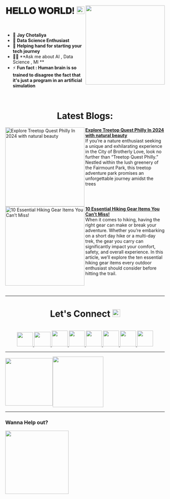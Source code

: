 <!-- intro hello world -->
<h1 align="center">
𝐇𝐄𝐋𝐋𝐎 𝐖𝐎𝐑𝐋𝐃! <img src="GIF/Earth.gif" width="24px">
<img src= "GIF/android_by_deiby_ybied_d3jaevn.gif" height="250px" align="right">
</h1>
<br>


- 💚 **Jay Chotaliya**
- 🔮 **Data Science Enthusiast**
- 🤝 **Helping hand for starting your tech journey**
- 👨‍💻 **Ask me about AI , Data Science , Ml **
- ⚡ **Fun fact : Human brain is so trained to disagree the fact that it's just a program in an artificial simulation**
<br>



<h1 align="center">
Latest Blogs:
</h1>
<!-- HASHNODE_BLOG:START -->
<p align="left">
<a href="https://globaltechchallenge.com/explore-treetop-quest-philly-in-2024/" title="Explore Treetop Quest Philly In 2024 with natural beauty"><img src="https://globaltechchallenge.com/wp-content/uploads/2023/09/s-b-vonlanthen-D75_5tWZDQ4-unsplash-jpg.webp" alt="Explore Treetop Quest Philly In 2024 with natural beauty" width="250px" align="left" /></a>
  
<a href="https://globaltechchallenge.com/explore-treetop-quest-philly-in-2024/" title="Explore Treetop Quest Philly In 2024 with natural beauty"><strong>Explore Treetop Quest Philly In 2024 with natural beauty</strong></a>
<br/>If you’re a nature enthusiast seeking a unique and exhilarating experience in the City of Brotherly Love, look no further than “Treetop Quest Philly.” Nestled within the lush greenery of the Fairmount Park, this treetop adventure park promises an unforgettable journey amidst the trees</p> <br/> <br/>
<p align="left">
  
<a href="https://globaltechchallenge.com/10-essential-hiking-gear-you-cant-miss/" title="10 Essential Hiking Gear Items You Can’t Miss!"><img src="https://globaltechchallenge.com/wp-content/uploads/2023/09/khai-truong-TuT_ttpdEIM-unsplash-2048x1536.webp" alt="10 Essential Hiking Gear Items You Can’t Miss!" width="250px" align="left" /></a>
<a href="https://globaltechchallenge.com/10-essential-hiking-gear-you-cant-miss/" title="10 Essential Hiking Gear Items You Can’t Miss!"><strong>10 Essential Hiking Gear Items You Can’t Miss!</strong></a>
<br/> When it comes to hiking, having the right gear can make or break your adventure. Whether you’re embarking on a short day hike or a multi-day trek, the gear you carry can significantly impact your comfort, safety, and overall experience. In this article, we’ll explore the ten essential hiking gear items every outdoor enthusiast should consider before hitting the trail. </p> <br/> <br/>

<!-- HASHNODE_BLOG:END -->
  
  
<hr>


<!-- connect section -->
<h1 align="center">
Let's Connect <img src="GIF/Handshake.gif" width="24px">
</h1>
<div align="center">
<p align="center">
  <br>
  <a href="-" target="_blank">
    <code><img  height="45" width="50" src="https://brandslogos.com/wp-content/uploads/images/large/youtube-icon-logo.png"></code>
  </a>
  <a href="mailto:jaychotaliya1509@gmail.com" target="_blank">
    <code><img height="46" width="52" src="https://logos-world.net/wp-content/uploads/2020/11/Gmail-Logo.png"></code>
  </a>
  <a href="https://twitter.com/Jay1509_" target="_blank">
    <code><img height="50" width="50" src="https://www.freepnglogos.com/uploads/twitter-logo-png/twitter-logo-vector-png-clipart-1.png"></code>
  </a>
  <a href="https://www.linkedin.com/in/jay-chotaliya-3a414a254/" target="_blank">
    <code><img height="50" width="50" src="https://cdn-icons-png.flaticon.com/512/174/174857.png"></code>
  </a>
  <a href="-" target="_blank">
    <code><img height="50" width="50" src="https://cdn1.iconfinder.com/data/icons/social-media-circle-7/512/Circled_Medium_svg5-512.png"></code>
  </a>
  <a href="https://www.instagram.com/jay_chotaliya09/" target="_blank">
    <code><img height="50" width="50" src="http://assets.stickpng.com/images/580b57fcd9996e24bc43c521.png"></code>
  </a>
  <a href="https://www.instagram.com/jay_chotaliya09/" target="_blank">
    <code><img height="50" width="50" src="https://img.freepik.com/free-vector/instagram-vector-social-media-icon-7-june-2021-bangkok-thailand_53876-136728.jpg?size=626&ext=jpg?auto=compress"></code>
  </a>
  <a href="-" target="_blank">
    <code><img height="50" width="50" src="https://www.freepnglogos.com/uploads/discord-logo-png/discord-logo-logodownload-download-logotipos-1.png"></code>
  </a>
</p>
</div>


<hr>


<img align="center" height="150px" src="https://github-readme-streak-stats.herokuapp.com/?user=Sagar0-0&theme=dark&hide_border=true"><img align="center" height="160px" src="https://github-readme-stats.vercel.app/api?username=Sagar0-0&show_icons=true&hide_border=true&title_color=94b4a4&amp&icon_color=FFFFFF&amp&text_color=FFFFFF&amp&bg_color=000000&count_private=true&include_all_commits=true">


<hr>


### Wanna Help out?
<a href="https://www.buymeacoffee.com/0sagar0">
  <img src="https://user-images.githubusercontent.com/85388413/197355117-e4a5f6e7-44ee-4303-adb8-3ef39cd18246.jpg" width=200px>
</a>
